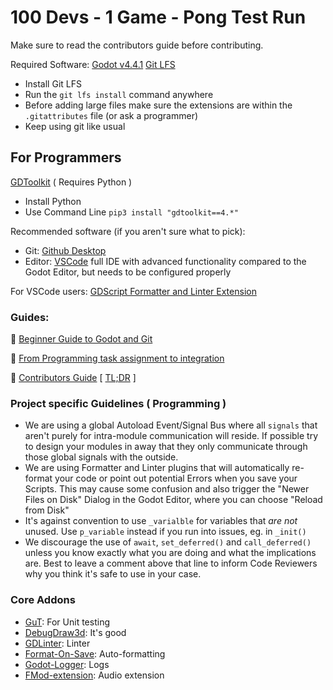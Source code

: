 # 100 Devs - 1 Game - Pong Test Run

Make sure to read the contributors guide before contributing.

Required Software:
[Godot v4.4.1](https://godotengine.org/download/)
[Git LFS](https://git-lfs.com/)
- Install Git LFS
- Run the `git lfs install` command anywhere
- Before adding large files make sure the extensions are within the `.gitattributes` file (or ask a programmer)
- Keep using git like usual

## For Programmers
[GDToolkit](https://github.com/Scony/godot-gdscript-toolkit?tab=readme-ov-file#installation)  ( Requires Python )
- Install Python
- Use Command Line `pip3 install "gdtoolkit==4.*"`

Recommended software (if you aren't sure what to pick):
- Git: [Github Desktop](https://desktop.github.com/download/)
- Editor: [VSCode](https://code.visualstudio.com/) full IDE with advanced functionality compared to the Godot Editor, but needs to be configured properly

For VSCode users:
[GDScript Formatter and Linter Extension](https://marketplace.visualstudio.com/items?itemName=EddieDover.gdscript-formatter-linter)

### Guides:

:closed_book: [Beginner Guide to Godot and Git](https://blog.paulhartman.dev/100-dev-setup)

:closed_book: [From Programming task assignment to integration](docs/coding_guide.md)

:closed_book: [Contributors Guide](docs/contributing.md) [ [TL;DR](docs/contributing_tldr.md) ]

### Project specific Guidelines ( Programming )

- We are using a global Autoload Event/Signal Bus where all `signals` that aren't purely for intra-module communication will reside. If possible try to design your modules in away that they only communicate through those global signals with the outside.
- We are using Formatter and Linter plugins that will automatically re-format your code or point out potential Errors when you save your Scripts. This may cause some confusion and also trigger the "Newer Files on Disk" Dialog in the Godot Editor, where you can choose "Reload from Disk"
- It's against convention to use `_varialble` for variables that *are not* unused. Use `p_variable` instead if you run into issues, eg. in `_init()`
- We discourage the use of `await`, `set_deferred()` and `call_deferred()` unless you know exactly what you are doing and what the implications are. Best to leave a comment above that line to inform Code Reviewers why you think it's safe to use in your case.

### Core Addons

- [GuT](https://github.com/bitwes/Gut): For Unit testing
- [DebugDraw3d](https://github.com/DmitriySalnikov/godot_debug_draw_3d): It's good
- [GDLinter](https://github.com/el-falso/gdlinter/): Linter
- [Format-On-Save](https://github.com/ryan-haskell/gdformat-on-save): Auto-formatting
- [Godot-Logger](https://github.com/KOBUGE-Games/godot-logger): Logs
- [FMod-extension](https://github.com/utopia-rise/fmod-gdextension): Audio extension
